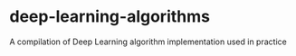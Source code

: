 # deep-learning-algorithms
A compilation of Deep Learning algorithm implementation used in practice

